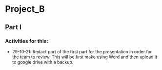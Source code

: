 # Project_B

## Part I
### Activities for this:
- 29-10-21: Redact part of the first part for the presentation in order for the team to review. This will be first make using Word and then upload it to google drive with a backup.
